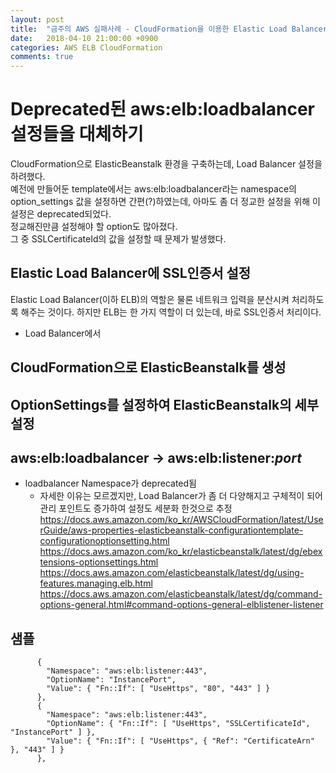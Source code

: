 ```yaml
---
layout: post
title:  "금주의 AWS 실패사례 - CloudFormation을 이용한 Elastic Load Balancer의 Listener 설정"
date:   2018-04-10 21:00:00 +0900
categories: AWS ELB CloudFormation
comments: true
---
```

# Deprecated된 aws:elb:loadbalancer 설정들을 대체하기
CloudFormation으로 ElasticBeanstalk 환경을 구축하는데, Load Balancer 설정을 하려했다.  
예전에 만들어둔 template에서는 aws:elb:loadbalancer라는 namespace의 option_settings 값을 설정하면 간편(?)하였는데, 아마도 좀 더 정교한 설정을 위해 이 설정은 deprecated되었다.  
정교해진만큼 설정해야 할 option도 많아졌다.  
그 중 SSLCertificateId의 값을 설정할 때 문제가 발생했다.

## Elastic Load Balancer에 SSL인증서 설정
Elastic Load Balancer(이하 ELB)의 역할은 물론 네트워크 입력을 분산시켜 처리하도록 해주는 것이다. 하지만 ELB는 한 가지 역할이 더 있는데, 바로 SSL인증서 처리이다.  
  * Load Balancer에서

## CloudFormation으로 ElasticBeanstalk를 생성

## OptionSettings를 설정하여 ElasticBeanstalk의 세부 설정

## aws:elb:loadbalancer -> aws:elb:listener:*port*
  * loadbalancer Namespace가 deprecated됨
    + 자세한 이유는 모르겠지만, Load Balancer가 좀 더 다양해지고 구체적이 되어 관리 포인트도 증가하여 설정도 세분화 한것으로 추정
https://docs.aws.amazon.com/ko_kr/AWSCloudFormation/latest/UserGuide/aws-properties-elasticbeanstalk-configurationtemplate-configurationoptionsetting.html
https://docs.aws.amazon.com/ko_kr/elasticbeanstalk/latest/dg/ebextensions-optionsettings.html
https://docs.aws.amazon.com/elasticbeanstalk/latest/dg/using-features.managing.elb.html
https://docs.aws.amazon.com/elasticbeanstalk/latest/dg/command-options-general.html#command-options-general-elblistener-listener

## 샘플

          {
            "Namespace": "aws:elb:listener:443",
            "OptionName": "InstancePort",
            "Value": { "Fn::If": [ "UseHttps", "80", "443" ] }
          },
          {
            "Namespace": "aws:elb:listener:443",
            "OptionName": { "Fn::If": [ "UseHttps", "SSLCertificateId", "InstancePort" ] },
            "Value": { "Fn::If": [ "UseHttps", { "Ref": "CertificateArn" }, "443" ] }
          },
